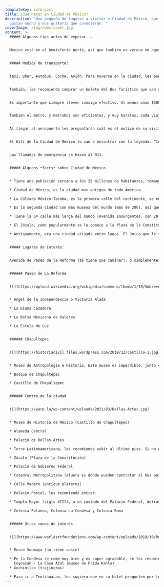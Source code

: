 ```yaml
---
templateKey: info-post
title: ¿Qué hacer en Ciudad de México?
description: "Una pequeña de lugares a visitar e Ciudad de México, que nos
  gustan mucho y nos gustaría que conocieran. "
coverImage: /img/cdmx-cover.jpg
content: >-
  ##### Algunos tips antes de empezar...


  México está en el hemisferio norte, así que también es verano en agosto. Verano suele ser la época en la que más llueve (así que deberán llevar paraguas sí o sí). En Ciudad de México las temperaturas máximas serán de 23ºc y mínimas de 12º. Sin embargo, las playas y el norte del país será muy cálido, tal como en España.


  ##### Medios de transporte:


  Taxi, Uber, Autobús, Coche, Avión. Para moverse en la ciudad, les puedo recomendar 100% que caminen lo más posible, tanto en la zona centro, como en Paseo de la Reforma, Chapultepec, Insurgentes. Uber es un medio muy usado, económico y efectivo (quizás lo máximo que vayan a pagar son 10 euros, y lo pueden compartir con otras 3 personas). Así que les recomiendo que bajen la aplicación y la tengan vinculada con su tarjeta de crédito/débito. 


  También, les recomiendo comprar un boleto del Bus Turístico que van a poder tomar desde el inicio, en el Zócalo (Plaza del Constitución). Este autobús los llevará a todos los sitios de interés, y les servirá como taxi durante dos días (yo recomiendo que sean dos circuitos y no uno, porque no les dará tiempo con uno). Así, podrán visitar los sitios más importantes, y volver a abordar el bus, usando éste como taxi. Pueden ver toda la explicación en este link:[](https://www.civitatis.com/es/ciudad-de-mexico/autobus-turistico-mexico/#:~:text=El%20autob%C3%BAs%20tur%C3%ADstico%20de%20Ciudad,entre%20otros%20lugares%20de%20inter%C3%A9s.) [Bus Turístico.](<https://www.civitatis.com/es/ciudad-de-mexico/autobus-turistico-mexico/#:~:text=El%20autob%C3%BAs%20tur%C3%ADstico%20de%20Ciudad,entre%20otros%20lugares%20de%20inter%C3%A9s.>)


  Es importante que siempre lleven consigo efectivo. Al menos unos $500 pesos por día, cada persona, ya que por supuesto que en casi todos los establecimientos hay terminal para la tarjeta de débito/crédito, sin embargo, también es bueno llevar efectivo por cualquier si acaso.


  También el metro, y metrobús son eficientes, y muy baratos, cada viaje cuesta 0,40 centavos de euro. Existen ciclovías, por si gustan hacer turismo en bici. Los domingos cierran Paseo de la Reforma, toda la mañana hasta las 13:00 hrs.


  Al llegar al aeropuerto les preguntarán cuál es el motivo de su visita, y muy probablemente cuál es la dirección del hotel, o sitio en el que se piensan hospedar. Así que tengan a la mano esta información. Al igual que en cualquier aeropuerto, existirán taxis, rentas de coche, autobús, etc, para poder llegar al hotel e instalarse. Pueden sacar dinero de los cajeros sin problema, al momento de llegar al aeropuerto (una comisión de 5€ es lo que puede cobrarles, pero básicamente eso es lo que cobran en las casas de cambio o bancos).


  El Wifi de la Ciudad de México lo van a encontrar con la leyenda: “Internet para todos” y funciona. Sólo que deben permanecer más bien estáticos en el punto que quieran hacer una búsqueda o utilizar whatsapp. Si van en un coche o metro, se les desconectará fácilmente.


  Las llamadas de emergencia se hacen al 911.


  ##### Algunos *facts* sobre Ciudad de México


  * Tiene una población cercana a los 25 millones de habitantes, tomando en cuenta toda el área metropolitana (Ciudad de México y Estado de México). Se encuentra a 2250 km sobre el nivel del mar.

  * Ciudad de México, es la ciudad más antigua de todo América. 

  * La Calzada México-Tacuba, es la primera calle del continente, se encuentra en el centro, por si quieren recorrerla, y es la que conectaba tierra firme con el sistema de lagos de la antigua Tenochtitlan.

  * Es la segunda ciudad con más museos del mundo (más de 200), así que hay para todos los gustos.

  * Tiene la 6ª calle más larga del mundo (Avenida Insurgentes, con 29 km.). Si la quieren recorrer, vale mucho la pena.

  * El Zócalo, como popularmente se le conoce a la Plaza de la Constitución, es la plaza más grande de América, y la segunda más grande del mundo, después de la Plaza Roja, de Moscú. Comer en alguno de los restaurantes con terraza, recorrer la calle Madero, visitar la catedral, y si es posible, entrar a Palacio de Gobierno es obligado

  * Antiguamente, era una ciudad situada entre lagos. El único que le sobrevive es Xochimilco, y se puede visitar, y disfrutar de las trajineras. Está a 1 hora aproximadamente en coche, pero vale la pena. 


  ##### Lugares de interés:


  Avenida de Paseo de la Reforma (se tiene que caminar), o simplemente Paseo de la Reforma, si bien no es la avenida más larga, sí es la más importante, donde se encuentran muchísimos pasajes históricos, y se puede llegar a varias intersecciones, por ejemplo con el Ángel de la Independencia, Chapultepec, Insurgentes,  o bien con la Calle Juárez, en donde se podrá llegar a la Alameda Central, Bellas Artes, La Torre Latinoamericana, y de allí acceso a calle Madero, que desembocará en el Zócalo, la Catedral Metropolitana y Palacio de Gobierno Federal.


  ###### Paseo de La Reforma


  ![](https://upload.wikimedia.org/wikipedia/commons/thumb/1/19/Sobrevuelos_CDMX_IMG_5982_%2839488832615%29.jpg/1200px-Sobrevuelos_CDMX_IMG_5982_%2839488832615%29.jpg)


  * Ángel de la Independencia o Victoria Alada

  * La Diana Cazadora

  * La Bolsa Mexicana de Valores

  * La Estela de Luz


  ###### Chapultepec


  ![](https://historiacivil.files.wordpress.com/2019/12/castillo-1.jpg)


  * Museo de Antropología e Historia. Este museo es imperdible, junto con el Templo Mayor, y el Castillo de Chapultepec.

  * Bosque de Chapultepec

  * Castillo de Chapultepec


  ###### Centro de la ciudad


  ![](https://warp.la/wp-content/uploads/2021/03/Bellas-Artes.jpg)


  * Museo de Historia de México (Castillo de Chapultepec)

  * Alameda Central

  * Palacio de Bellas Artes

  * Torre Latinoamericana, les recomiendo subir al último piso. Si no está demasiado nublado podrán llegar a ver los dos volcanes a la distancia, el Popocatépetl y el Iztaccihuatl.

  * Zócalo (Plaza de la Constitución)

  * Palacio de Gobierno Federal

  * Catedral Metropolitana (afuera es donde pueden contratar el bus por dos días que puede servirles de taxi).

  * Calle Madero (antigua plateros)

  * Palacio Postal, les recomiendo entrar.

  * Templo Mayor (siglo XIII), a un costado del Palacio Federal, detrás de la Catedral Metropolitana.

  * Colonia Polanco, Colonia La Condesa y Colonia Roma


  ###### Otras zonas de interés


  ![](https://www.worldartfoundations.com/wp-content/uploads/2018/10/Museo-Soumaya.jpg)


  * Museo Soumaya (no tiene coste)

  * En la Condesa se come muy bien y es súper agradable, se los recomiendo mucho, además de ir a pasear al Parque México.\
    Coyoacán - La Casa Azul (museo de Frida Kahlo)
  * Xochimilco (trajineras)

  * Para ir a Teotihuacan, les sugiero que en su hotel pregunten por tours directamente. Las ruinas están situadas a una hora y media de la ciudad, dirección noreste.
---
```

